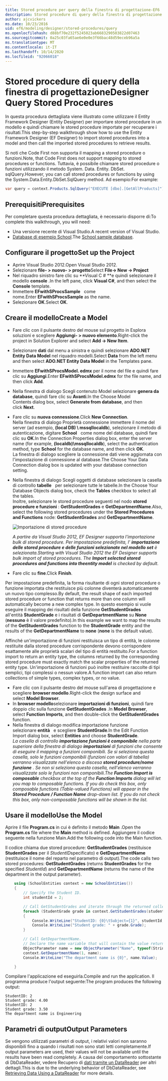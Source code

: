 ```yaml
---
title: Stored procedure per query della finestra di progettazione-EF6
description: Stored procedure di query della finestra di progettazione in Entity Framework 6
author: ajcvickers
ms.date: 10/23/2016
uid: ef6/modeling/designer/stored-procedures/query
ms.openlocfilehash: d88bf70e232f5245023ab6683290503822d07463
ms.sourcegitcommit: 0a25c03fa65ae6e0e0e3f66bac48d59eceb96a5a
ms.translationtype: MT
ms.contentlocale: it-IT
ms.lasthandoff: 10/14/2020
ms.locfileid: "92066018"
---
```

# <a name="designer-query-stored-procedures"></a><span data-ttu-id="c143b-103">Stored procedure di query della finestra di progettazione</span><span class="sxs-lookup"><span data-stu-id="c143b-103">Designer Query Stored Procedures</span></span>
<span data-ttu-id="c143b-104">In questa procedura dettagliata viene illustrato come utilizzare il Entity Framework Designer (Entity Designer) per importare stored procedure in un modello e quindi chiamare le stored procedure importate per recuperare i risultati.</span><span class="sxs-lookup"><span data-stu-id="c143b-104">This step-by-step walkthrough show how to use the Entity Framework Designer (EF Designer) to import stored procedures into a model and then call the imported stored procedures to retrieve results.</span></span> 

<span data-ttu-id="c143b-105">Si noti che Code First non supporta il mapping a stored procedure o funzioni.</span><span class="sxs-lookup"><span data-stu-id="c143b-105">Note, that Code First does not support mapping to stored procedures or functions.</span></span> <span data-ttu-id="c143b-106">Tuttavia, è possibile chiamare stored procedure o funzioni utilizzando il metodo System. Data. Entity. DbSet. sqlQuery.</span><span class="sxs-lookup"><span data-stu-id="c143b-106">However, you can call stored procedures or functions by using the System.Data.Entity.DbSet.SqlQuery method.</span></span> <span data-ttu-id="c143b-107">Ad esempio:</span><span class="sxs-lookup"><span data-stu-id="c143b-107">For example:</span></span>
``` csharp
var query = context.Products.SqlQuery("EXECUTE [dbo].[GetAllProducts]")`;
```

## <a name="prerequisites"></a><span data-ttu-id="c143b-108">Prerequisiti</span><span class="sxs-lookup"><span data-stu-id="c143b-108">Prerequisites</span></span>

<span data-ttu-id="c143b-109">Per completare questa procedura dettagliata, è necessario disporre di:</span><span class="sxs-lookup"><span data-stu-id="c143b-109">To complete this walkthrough, you will need:</span></span>

- <span data-ttu-id="c143b-110">Una versione recente di Visual Studio.</span><span class="sxs-lookup"><span data-stu-id="c143b-110">A recent version of Visual Studio.</span></span>
- <span data-ttu-id="c143b-111">[Database di esempio School](xref:ef6/resources/school-database).</span><span class="sxs-lookup"><span data-stu-id="c143b-111">The [School sample database](xref:ef6/resources/school-database).</span></span>

## <a name="set-up-the-project"></a><span data-ttu-id="c143b-112">Configurare il progetto</span><span class="sxs-lookup"><span data-stu-id="c143b-112">Set up the Project</span></span>

-   <span data-ttu-id="c143b-113">Aprire Visual Studio 2012.</span><span class="sxs-lookup"><span data-stu-id="c143b-113">Open Visual Studio 2012.</span></span>
-   <span data-ttu-id="c143b-114">Selezionare **file- &gt; nuovo- &gt; progetto**</span><span class="sxs-lookup"><span data-stu-id="c143b-114">Select **File-&gt; New -&gt; Project**</span></span>
-   <span data-ttu-id="c143b-115">Nel riquadro sinistro fare clic su \*\*Visual C \# \*\*e quindi selezionare il modello **console** .</span><span class="sxs-lookup"><span data-stu-id="c143b-115">In the left pane, click **Visual C\#**, and then select the **Console** template.</span></span>
-   <span data-ttu-id="c143b-116">Immettere **EFwithSProcsSample**   come nome.</span><span class="sxs-lookup"><span data-stu-id="c143b-116">Enter **EFwithSProcsSample** as the name.</span></span>
-   <span data-ttu-id="c143b-117">Selezionare **OK**.</span><span class="sxs-lookup"><span data-stu-id="c143b-117">Select **OK**.</span></span>

## <a name="create-a-model"></a><span data-ttu-id="c143b-118">Creare il modello</span><span class="sxs-lookup"><span data-stu-id="c143b-118">Create a Model</span></span>

-   <span data-ttu-id="c143b-119">Fare clic con il pulsante destro del mouse sul progetto in Esplora soluzioni e scegliere **Aggiungi- &gt; nuovo elemento**.</span><span class="sxs-lookup"><span data-stu-id="c143b-119">Right-click the project in Solution Explorer and select **Add -&gt; New Item**.</span></span>
-   <span data-ttu-id="c143b-120">Selezionare **dati** dal menu a sinistra e quindi selezionare **ADO.NET Entity Data Model** nel riquadro modelli.</span><span class="sxs-lookup"><span data-stu-id="c143b-120">Select **Data** from the left menu and then select **ADO.NET Entity Data Model** in the Templates pane.</span></span>
-   <span data-ttu-id="c143b-121">Immettere **EFwithSProcsModel. edmx** per il nome del file e quindi fare clic su **Aggiungi**.</span><span class="sxs-lookup"><span data-stu-id="c143b-121">Enter **EFwithSProcsModel.edmx** for the file name, and then click **Add**.</span></span>
-   <span data-ttu-id="c143b-122">Nella finestra di dialogo Scegli contenuto Model selezionare **genera da database**, quindi fare clic su **Avanti**.</span><span class="sxs-lookup"><span data-stu-id="c143b-122">In the Choose Model Contents dialog box, select **Generate from database**, and then click **Next**.</span></span>
-   <span data-ttu-id="c143b-123">Fare clic su **nuova connessione**.</span><span class="sxs-lookup"><span data-stu-id="c143b-123">Click **New Connection**.</span></span>  
    <span data-ttu-id="c143b-124">Nella finestra di dialogo Proprietà connessione immettere il nome del server (ad esempio, **(local DB) \\ mssqllocaldb**), selezionare il metodo di autenticazione, digitare **School**   come nome del database, quindi fare clic su **OK**.</span><span class="sxs-lookup"><span data-stu-id="c143b-124">In the Connection Properties dialog box, enter the server name (for example, **(localdb)\\mssqllocaldb**), select the authentication method, type **School** for the database name, and then click **OK**.</span></span>  
    <span data-ttu-id="c143b-125">La finestra di dialogo scegliere la connessione dati viene aggiornata con l'impostazione di connessione al database.</span><span class="sxs-lookup"><span data-stu-id="c143b-125">The Choose Your Data Connection dialog box is updated with your database connection setting.</span></span>
-   <span data-ttu-id="c143b-126">Nella finestra di dialogo Scegli oggetti di database selezionare la casella di controllo **tabelle**   per selezionare tutte le tabelle.</span><span class="sxs-lookup"><span data-stu-id="c143b-126">In the Choose Your Database Objects dialog box, check the **Tables** checkbox to select all the tables.</span></span>  
    <span data-ttu-id="c143b-127">Inoltre, selezionare le stored procedure seguenti nel nodo **stored procedure e funzioni** : **GetStudentGrades** e **GetDepartmentName**.</span><span class="sxs-lookup"><span data-stu-id="c143b-127">Also, select the following stored procedures under the **Stored Procedures and Functions** node: **GetStudentGrades** and **GetDepartmentName**.</span></span> 

    ![Importazione di stored procedure](~/ef6/media/import.jpg)

    <span data-ttu-id="c143b-129">*A partire da Visual Studio 2012, EF Designer supporta l'importazione bulk di stored procedure. Per impostazione predefinita, l' **importazione delle stored procedure e delle funzioni selezionate nel modello set** è selezionata.*</span><span class="sxs-lookup"><span data-stu-id="c143b-129">*Starting with Visual Studio 2012 the EF Designer supports bulk import of stored procedures. The **Import selected stored procedures and functions into theentity model** is checked by default.*</span></span>
-   <span data-ttu-id="c143b-130">Fare clic su **fine**.</span><span class="sxs-lookup"><span data-stu-id="c143b-130">Click **Finish**.</span></span>

<span data-ttu-id="c143b-131">Per impostazione predefinita, la forma risultante di ogni stored procedure o funzione importata che restituisce più colonne diventerà automaticamente un nuovo tipo complesso.</span><span class="sxs-lookup"><span data-stu-id="c143b-131">By default, the result shape of each imported stored procedure or function that returns more than one column will automatically become a new complex type.</span></span> <span data-ttu-id="c143b-132">In questo esempio si vuole eseguire il mapping dei risultati della funzione **GetStudentGrades** all'entità **StudentGrade** e i risultati di **GetDepartmentName** su **None** (**nessuno** è il valore predefinito).</span><span class="sxs-lookup"><span data-stu-id="c143b-132">In this example we want to map the results of the **GetStudentGrades** function to the **StudentGrade** entity and the results of the **GetDepartmentName** to **none** (**none** is the default value).</span></span>

<span data-ttu-id="c143b-133">Affinché un'importazione di funzioni restituisca un tipo di entità, le colonne restituite dalla stored procedure corrispondente devono corrispondere esattamente alle proprietà scalari del tipo di entità restituito.</span><span class="sxs-lookup"><span data-stu-id="c143b-133">For a function import to return an entity type, the columns returned by the corresponding stored procedure must exactly match the scalar properties of the returned entity type.</span></span> <span data-ttu-id="c143b-134">Un'importazione di funzioni può inoltre restituire raccolte di tipi semplici, tipi complessi o nessun valore.</span><span class="sxs-lookup"><span data-stu-id="c143b-134">A function import can also return collections of simple types, complex types, or no value.</span></span>

-   <span data-ttu-id="c143b-135">Fare clic con il pulsante destro del mouse sull'area di progettazione e scegliere **browser modello**.</span><span class="sxs-lookup"><span data-stu-id="c143b-135">Right-click the design surface and select **Model Browser**.</span></span>
-   <span data-ttu-id="c143b-136">In **browser modello**selezionare **importazioni di funzioni**, quindi fare doppio clic sulla funzione **GetStudentGrades** .</span><span class="sxs-lookup"><span data-stu-id="c143b-136">In **Model Browser**, select **Function Imports**, and then double-click the **GetStudentGrades** function.</span></span>
-   <span data-ttu-id="c143b-137">Nella finestra di dialogo modifica importazione funzione selezionare **entità**   e scegliere **StudentGrade**.</span><span class="sxs-lookup"><span data-stu-id="c143b-137">In the Edit Function Import dialog box, select **Entities** and choose **StudentGrade**.</span></span>  
    <span data-ttu-id="c143b-138">*La casella di controllo **importazione funzioni è componibile** nella parte superiore della finestra di dialogo **importazioni** di funzioni che consente di eseguire il mapping a funzioni componibili. Se si seleziona questa casella, solo le funzioni componibili (funzioni con valori di tabella) verranno visualizzate nell'elenco a discesa **stored procedure/nome funzione** . Se non si seleziona questa casella, nell'elenco verranno visualizzate solo le funzioni non componibili.*</span><span class="sxs-lookup"><span data-stu-id="c143b-138">*The **Function Import is composable** checkbox at the top of the **Function Imports** dialog will let you map to composable functions. If you do check this box, only composable functions (Table-valued Functions) will appear in the **Stored Procedure / Function Name** drop-down list. If you do not check this box, only non-composable functions will be shown in the list.*</span></span>

## <a name="use-the-model"></a><span data-ttu-id="c143b-139">Usare il modello</span><span class="sxs-lookup"><span data-stu-id="c143b-139">Use the Model</span></span>

<span data-ttu-id="c143b-140">Aprire il file **Program.cs** in cui è definito il metodo **Main** .</span><span class="sxs-lookup"><span data-stu-id="c143b-140">Open the **Program.cs** file where the **Main** method is defined.</span></span> <span data-ttu-id="c143b-141">Aggiungere il codice seguente nella funzione Main.</span><span class="sxs-lookup"><span data-stu-id="c143b-141">Add the following code into the Main function.</span></span>

<span data-ttu-id="c143b-142">Il codice chiama due stored procedure: **GetStudentGrades** (restituisce **StudentGrades** per il *StudentID*specificato) e **GetDepartmentName** (restituisce il nome del reparto nel parametro di output).</span><span class="sxs-lookup"><span data-stu-id="c143b-142">The code calls two stored procedures: **GetStudentGrades** (returns **StudentGrades** for the specified *StudentId*) and **GetDepartmentName** (returns the name of the department in the output parameter).</span></span>  

``` csharp
    using (SchoolEntities context = new SchoolEntities())
    {
        // Specify the Student ID.
        int studentId = 2;

        // Call GetStudentGrades and iterate through the returned collection.
        foreach (StudentGrade grade in context.GetStudentGrades(studentId))
        {
            Console.WriteLine("StudentID: {0}\tSubject={1}", studentId, grade.Subject);
            Console.WriteLine("Student grade: " + grade.Grade);
        }

        // Call GetDepartmentName.
        // Declare the name variable that will contain the value returned by the output parameter.
        ObjectParameter name = new ObjectParameter("Name", typeof(String));
        context.GetDepartmentName(1, name);
        Console.WriteLine("The department name is {0}", name.Value);

    }
```

<span data-ttu-id="c143b-143">Compilare l'applicazione ed eseguirla.</span><span class="sxs-lookup"><span data-stu-id="c143b-143">Compile and run the application.</span></span> <span data-ttu-id="c143b-144">Il programma produce l'output seguente:</span><span class="sxs-lookup"><span data-stu-id="c143b-144">The program produces the following output:</span></span>

```console
StudentID: 2
Student grade: 4.00
StudentID: 2
Student grade: 3.50
The department name is Engineering
```

<a name="output-parameters"></a><span data-ttu-id="c143b-145">Parametri di output</span><span class="sxs-lookup"><span data-stu-id="c143b-145">Output Parameters</span></span>
-----------------

<span data-ttu-id="c143b-146">Se vengono utilizzati parametri di output, i relativi valori non saranno disponibili fino a quando i risultati non sono stati letti completamente.</span><span class="sxs-lookup"><span data-stu-id="c143b-146">If output parameters are used, their values will not be available until the results have been read completely.</span></span> <span data-ttu-id="c143b-147">A causa del comportamento sottostante di DbDataReader, vedere Recupero di [dati tramite un DataReader](https://go.microsoft.com/fwlink/?LinkID=398589) per altri dettagli.</span><span class="sxs-lookup"><span data-stu-id="c143b-147">This is due to the underlying behavior of DbDataReader, see [Retrieving Data Using a DataReader](https://go.microsoft.com/fwlink/?LinkID=398589) for more details.</span></span>
